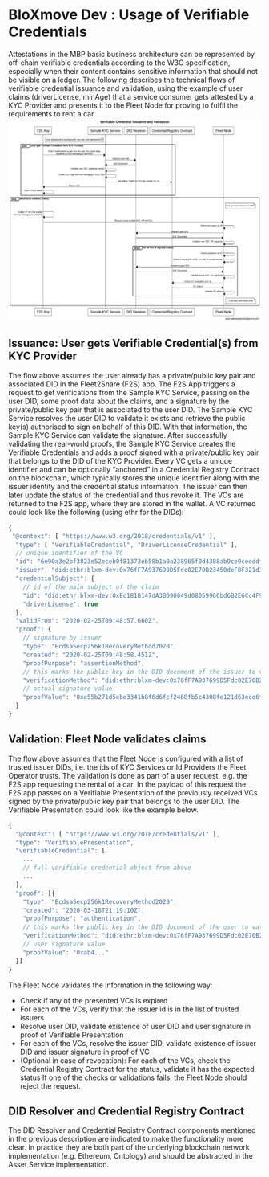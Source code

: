 # BloXmove Dev : Usage of Verifiable Credentials
Attestations in the MBP basic business architecture can be represented by off-chain verifiable credentials according to the W3C specification, especially when their content contains sensitive information that should not be visible on a ledger.
The following describes the technical flows of verifiable credential issuance and validation, using the example of user claims (driverLicense, minAge) that a service consumer gets attested by a KYC Provider and presents it to the Fleet Node for proving to fulfil the requirements to rent a car.
![This is an image](https://github.com/yatin902/test/blob/main/2113502825/2141486701%20(1).png?raw=true)

## Issuance: User gets Verifiable Credential(s) from KYC Provider
The flow above assumes the user already has a private/public key pair and associated DID in the Fleet2Share (F2S) app. The F2S App triggers a request to get verifications from the Sample KYC Service, passing on the user DID, some proof data about the claims, and a signature by the private/public key pair that is associated to the user DID. The Sample KYC Service resolves the user DID to validate it exists and retrieve the public key(s) authorised to sign on behalf of this DID. With that information, the Sample KYC Service can validate the signature.
After successfully validating the real-world proofs, the Sample KYC Service creates the Verifiable Credentials and adds a proof signed with a private/public key pair that belongs to the DID of the KYC Provider. Every VC gets a unique identifier and can be optionally “anchored” in a Credential Registry Contract on the blockchain, which typically stores the unique identifier along with the issuer identity and the credential status information. The issuer can then later update the status of the credential and thus revoke it.
The VCs are returned to the F2S app, where they are stored in the wallet.
A VC returned could look like the following (using ethr for the DIDs):

```javascript
{
 "@context": [ "https://www.w3.org/2018/credentials/v1" ],
  "type": [ "VerifiableCredential", "DriverLicenseCredential" ],
  // unique identifier of the VC
  "id": "6e90a3e2bf3823e52eceb0f81373eb58b1a0a238965f0d4388ab9ce9ceeddfd3",  
  "issuer": "did:ethr:blxm-dev:0x76fF7A937699D5Fdc02E70B23450deF8F321d3fB",
  "credentialSubject": {
    // id of the main subject of the claim
    "id": "did:ethr:blxm-dev:0xEc1818147dA3B090049d08059966bd6B2E6Cc4F9",
    "driverLicense": true
  },
  "validFrom": "2020-02-25T09:48:57.660Z",
  "proof": { 
    // signature by issuer
    "type": "EcdsaSecp256k1RecoveryMethod2020",
    "created": "2020-02-25T09:48:58.451Z",
    "proofPurpose": "assertionMethod",
    // this marks the public key in the DID document of the issuer to validate the issuer's signature
    "verificationMethod": "did:ethr:blxm-dev:0x76fF7A937699D5Fdc02E70B23450deF8F321d3fB#controller",
    // actual signature value
    "proofValue": "0xe55b271d5ebe3341b8f6d6fcf2468fb5c4308fe121d63ece6f65db93d8ef355e058cd317d81c2f0fb501f41727672ff1d5daa6c90b5f79f79ac28eb3e326cbae1c" 
  } 
}
```

## Validation: Fleet Node validates claims
The flow above assumes that the Fleet Node is configured with a list of trusted issuer DIDs, i.e. the ids of KYC Services or Id Providers the Fleet Operator trusts.
The validation is done as part of a user request, e.g. the F2S app requesting the rental of a car. In the payload of this request the F2S app passes on a Verifiable Presentation of the previously received VCs signed by the private/public key pair that belongs to the user DID. The Verifiable Presentation could look like the example below.
```javascript
{
  "@context": [ "https://www.w3.org/2018/credentials/v1" ],
  "type": "VerifiablePresentation",
  "verifiableCredential": [
    ...
    // full verifiable credential object from above
    ...
  ],
  "proof": [{
    "type": "EcdsaSecp256k1RecoveryMethod2020",
    "created": "2020-03-18T21:19:10Z",
    "proofPurpose": "authentication",
    // this marks the public key in the DID document of the user to validate the user's signature
    "verificationMethod": "did:ethr:blxm-dev:0x76fF7A937699D5Fdc02E70B23450deF8F321d3fB#controller",
    // user signature value
    "proofValue": "0xab4..."
  }]
}
```

The Fleet Node validates the information in the following way:
- Check if any of the presented VCs is expired
- For each of the VCs, verify that the issuer id is in the list of trusted issuers
- Resolve user DID, validate existence of user DID and user signature in proof of Verifiable Presentation
- For each of the VCs, resolve the issuer DID, validate existence of issuer DID and issuer signature in proof of VC
- (Optional in case of revocation): For each of the VCs, check the Credential Registry Contract for the status, validate it has the expected status
If one of the checks or validations fails, the Fleet Node should reject the request.

## DID Resolver and Credential Registry Contract
The DID Resolver and Credential Registry Contract components mentioned in the previous description are indicated to make the functionality more clear. In practice they are both part of the underlying blockchain network implementation (e.g. Ethereum, Ontology) and should be abstracted in the Asset Service implementation.
